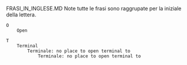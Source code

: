 FRASI_IN_INGLESE.MD
	Note
		tutte le frasi sono raggrupate per la iniziale della lettera.



	O
		Open

	T
		Terminal
			Terminale: no place to open terminal to
				Terminale: no place to open terminal to
